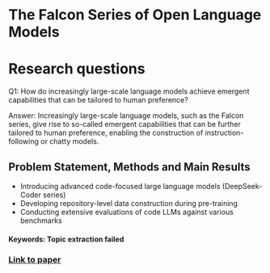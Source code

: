 # The Falcon Series of Open Language Models

# Research questions
Q1: How do increasingly large-scale language models achieve emergent capabilities that can be tailored to human preference?

Answer: Increasingly large-scale language models, such as the Falcon series, give rise to so-called emergent capabilities that can be further tailored to human preference, enabling the construction of instruction-following or chatty models.

## Problem Statement, Methods and Main Results

* Introducing advanced code-focused large language models (DeepSeek-Coder series)
* Developing repository-level data construction during pre-training
* Conducting extensive evaluations of code LLMs against various benchmarks

#### Keywords: Topic extraction failed


### [Link to paper](https://arxiv.org/abs/2311.16867v2)
        